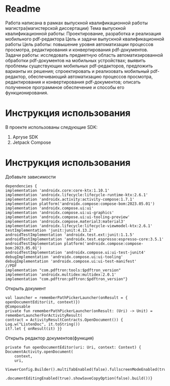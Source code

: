 # Readme

Работа написана в рамках выпускной квалификационной работы магистра(магистерской диссертации)
Тема выпускной квалификационной работы: Проектирование, разработка и реализация мобильного pdf-редактора
Цель и задачи выпускной квалификационной работы
Цель работы: повышение уровня автоматизации процессов просмотра, редактирования и конвертирования pdf-документов.
Задачи работы: исследовать предметную область автоматизированной обработки pdf-документов на мобильных устройствах; выявить проблемы существующих мобильных pdf-редакторов, предложить варианты их решения; спроектировать и реализовать мобильный pdf-редактор, обеспечивающий автоматизацию процессов просмотра, редактирования и конвертирования pdf-документов; описать полученное программное обеспечение и способы его функционирования.

# Инструкция использования 

В проекте использованы следующие SDK:
1. Apryse SDK
2. Jetpack Compose

# Инструкция использования 
 
Добавьте зависимости

    dependencies {
    implementation 'androidx.core:core-ktx:1.10.1'
    implementation 'androidx.lifecycle:lifecycle-runtime-ktx:2.6.1'
    implementation 'androidx.activity:activity-compose:1.7.1'
    implementation platform('androidx.compose:compose-bom:2023.05.01')
    implementation 'androidx.compose.ui:ui'
    implementation 'androidx.compose.ui:ui-graphics'
    implementation 'androidx.compose.ui:ui-tooling-preview'
    implementation 'androidx.compose.material3:material3'
    implementation 'androidx.lifecycle:lifecycle-viewmodel-ktx:2.6.1'
    testImplementation 'junit:junit:4.13.2'
    androidTestImplementation 'androidx.test.ext:junit:1.1.5'
    androidTestImplementation 'androidx.test.espresso:espresso-core:3.5.1'
    androidTestImplementation platform('androidx.compose:compose-bom:2023.05.01')
    androidTestImplementation 'androidx.compose.ui:ui-test-junit4'
    debugImplementation 'androidx.compose.ui:ui-tooling'
    debugImplementation 'androidx.compose.ui:ui-test-manifest'
    //PDF
    implementation "com.pdftron:tools:$pdftron_version"
    implementation 'androidx.multidex:multidex:2.0.1'
    implementation "com.pdftron:pdftron:$pdftron_version"}

Открыть документ 
        
    val launcher = rememberPathPickerLauncher(onResult = {
    openDocumentEditor(it, context)})
    @Composable
    private fun rememberPathPickerLauncher(onResult: (Uri) -> Unit) = rememberLauncherForActivityResult(
    contract = ActivityResultContracts.OpenDocument()) {
    Log.w("ListenDoc", it.toString())
    it?.let { onResult(it) }}

Открыть редактор документов(функция)

    private fun openDocumentEditor(uri: Uri, context: Context) {
    DocumentActivity.openDocument(
        context,
        uri,
        ViewerConfig.Builder().multiTabEnabled(false).fullscreenModeEnabled(true)
            .documentEditingEnabled(true).showSaveCopyOption(false).build())}